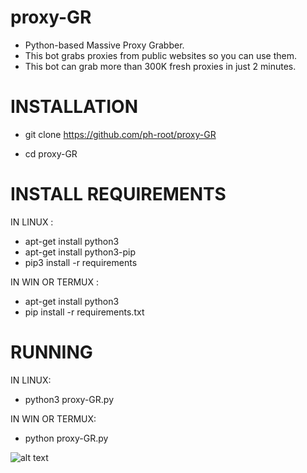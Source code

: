 # proxy-GR
+ Python-based Massive Proxy Grabber.
+ This bot grabs proxies from public websites so you can use them.
+ This bot can grab more than 300K fresh proxies in just 2 minutes.

# INSTALLATION

+ git clone https://github.com/ph-root/proxy-GR


+ cd proxy-GR

# INSTALL REQUIREMENTS

 IN LINUX :
 + apt-get install python3
 + apt-get install python3-pip
 + pip3 install -r requirements
 
IN WIN OR TERMUX :
 
 + apt-get install python3
 + pip install -r requirements.txt
 
 # RUNNING
 
 IN LINUX:
+ python3 proxy-GR.py

IN WIN OR TERMUX:
+ python proxy-GR.py

![alt text](https://serving.photos.photobox.com/318482196a9d4f62a752dce921987b70b36aea6af8426eaf780a0e8bcca35db717fbc9bb.jpg)

      

